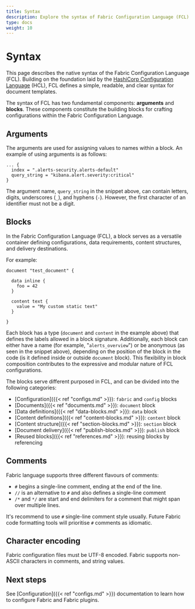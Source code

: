 ```yaml
---
title: Syntax
description: Explore the syntax of Fabric Configuration Language (FCL). Built upon the foundation of HCL, FCL offers simplicity, readability, and clarity. Learn about arguments and blocks, the fundamental components for crafting configurations with FCL. Dive into examples and understand the expressive and modular nature of FCL configurations.
type: docs
weight: 10
---
```


# Syntax

This page describes the native syntax of the Fabric Configuration Language (FCL). Building on the foundation laid by the [HashiCorp Configuration Language](https://github.com/hashicorp/hcl/blob/main/hclsyntax/spec.md) (HCL), FCL defines a simple, readable, and clear syntax for document templates.

The syntax of FCL has two fundamental components: **arguments** and **blocks**. These components constitute the building blocks for crafting configurations within the Fabric Configuration Language.

## Arguments

The arguments are used for assigning values to names within a block. An example of using arguments is as follows:

```hcl
... {
  index = ".alerts-security.alerts-default"
  query_string = "kibana.alert.severity:critical"
}
```

The argument name, `query_string` in the snippet above, can contain letters, digits, underscores
(`_`), and hyphens (`-`). However, the first character of an identifier must not be a digit.

## Blocks

In the Fabric Configuration Language (FCL), a block serves as a versatile container defining
configurations, data requirements, content structures, and delivery destinations.

For example:

```hcl
document "test_document" {

  data inline {
    foo = 42
  }

  content text {
    value = "My custom static text"
  }

}
```

Each block has a type (`document` and `content` in the example above) that defines the labels allowed in a block signature. Additionally, each block can either have a name (for example, "`alerts_overview`") or be anonymous (as seen in the snippet above), depending on the position of the block in the code (is it defined inside or outside `document` block). This flexibility in block composition contributes to the expressive and modular nature of FCL configurations.

The blocks serve different purposed in FCL, and can be divided into the following categories:

- [Configuration]({{< ref "configs.md" >}}): `fabric` and `config` blocks
- [Documents]({{< ref "documents.md" >}}): `document` block
- [Data definitions]({{< ref "data-blocks.md" >}}): `data` block
- [Content definitions]({{< ref "content-blocks.md" >}}): `content` block
- [Content structure]({{< ref "section-blocks.md" >}}): `section` block
- [Document delivery]({{< ref "publish-blocks.md" >}}): `publish` block
- [Reused blocks]({{< ref "references.md" >}}): reusing blocks by referencing

## Comments

Fabric language supports three different flavours of comments:

- `#` begins a single-line comment, ending at the end of the line.
- `//` is an alternative to `#` and also defines a single-line comment
- `/*` and `*/` are start and end delimiters for a comment that might span over multiple lines.

It's recommend to use `#` single-line comment style usually. Future Fabric code formatting tools will prioritise `#` comments as idiomatic.

## Character encoding

Fabric configuration files must be UTF-8 encoded. Fabric supports non-ASCII characters in comments, and string values.

## Next steps

See [Configuration]({{< ref "configs.md" >}}) documentation to learn how to configure Fabric and Fabric plugins.
